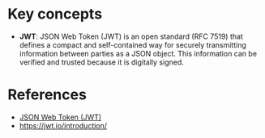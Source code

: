 # Key concepts
* **JWT**: JSON Web Token (JWT) is an open standard (RFC 7519) that defines a compact and self-contained way for securely transmitting information between parties as a JSON object. This information can be verified and trusted because it is digitally signed. 

# References
* [JSON Web Token (JWT)](https://tools.ietf.org/html/rfc7519)
* https://jwt.io/introduction/